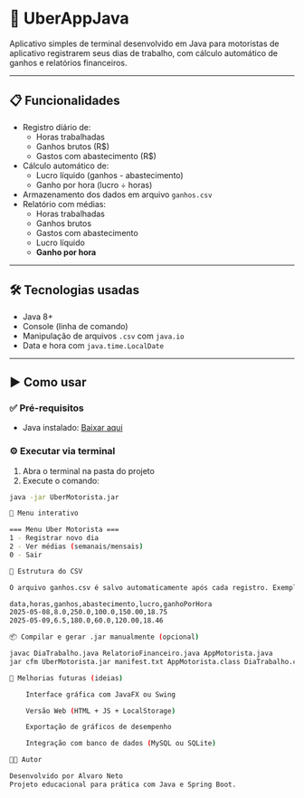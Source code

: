 # 🚗 UberAppJava

Aplicativo simples de terminal desenvolvido em Java para motoristas de aplicativo registrarem seus dias de trabalho, com cálculo automático de ganhos e relatórios financeiros.

---

## 📋 Funcionalidades

- Registro diário de:
  - Horas trabalhadas
  - Ganhos brutos (R$)
  - Gastos com abastecimento (R$)
- Cálculo automático de:
  - Lucro líquido (ganhos - abastecimento)
  - Ganho por hora (lucro ÷ horas)
- Armazenamento dos dados em arquivo `ganhos.csv`
- Relatório com médias:
  - Horas trabalhadas
  - Ganhos brutos
  - Gastos com abastecimento
  - Lucro líquido
  - **Ganho por hora**

---

## 🛠️ Tecnologias usadas

- Java 8+
- Console (linha de comando)
- Manipulação de arquivos `.csv` com `java.io`
- Data e hora com `java.time.LocalDate`

---

## ▶️ Como usar

### ✅ Pré-requisitos

- Java instalado: [Baixar aqui](https://www.java.com/pt-BR/download/)

### ⚙️ Executar via terminal

1. Abra o terminal na pasta do projeto
2. Execute o comando:

```bash
java -jar UberMotorista.jar

🧾 Menu interativo

=== Menu Uber Motorista ===
1 - Registrar novo dia
2 - Ver médias (semanais/mensais)
0 - Sair

💾 Estrutura do CSV

O arquivo ganhos.csv é salvo automaticamente após cada registro. Exemplo:

data,horas,ganhos,abastecimento,lucro,ganhoPorHora
2025-05-08,8.0,250.0,100.0,150.00,18.75
2025-05-09,6.5,180.0,60.0,120.00,18.46

📦 Compilar e gerar .jar manualmente (opcional)

javac DiaTrabalho.java RelatorioFinanceiro.java AppMotorista.java
jar cfm UberMotorista.jar manifest.txt AppMotorista.class DiaTrabalho.class RelatorioFinanceiro.class ganhos.csv

📌 Melhorias futuras (ideias)

    Interface gráfica com JavaFX ou Swing

    Versão Web (HTML + JS + LocalStorage)

    Exportação de gráficos de desempenho

    Integração com banco de dados (MySQL ou SQLite)

👨‍💻 Autor

Desenvolvido por Alvaro Neto
Projeto educacional para prática com Java e Spring Boot.

